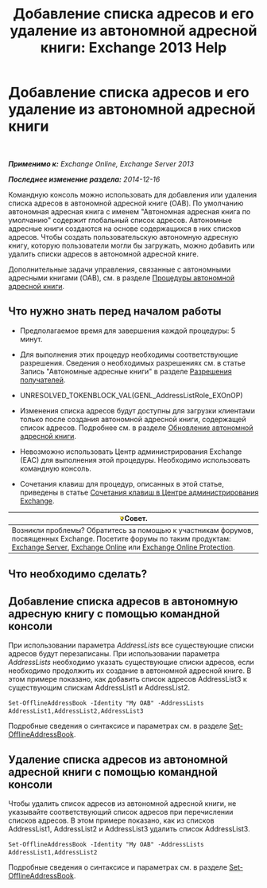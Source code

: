 ﻿---
title: 'Добавление списка адресов и его удаление из автономной адресной книги: Exchange 2013 Help'
TOCTitle: Добавление списка адресов и его удаление из автономной адресной книги
ms:assetid: 86bd5651-ad41-4516-bf23-6579f4e4da03
ms:mtpsurl: https://technet.microsoft.com/ru-ru/library/Bb123563(v=EXCHG.150)
ms:contentKeyID: 50488530
ms.date: 04/30/2018
mtps_version: v=EXCHG.150
ms.translationtype: HT
---

# Добавление списка адресов и его удаление из автономной адресной книги

 

_**Применимо к:** Exchange Online, Exchange Server 2013_

_**Последнее изменение раздела:** 2014-12-16_

Командную консоль можно использовать для добавления или удаления списка адресов в автономной адресной книге (OAB). По умолчанию автономная адресная книга с именем "Автономная адресная книга по умолчанию" содержит глобальный список адресов. Автономные адресные книги создаются на основе содержащихся в них списков адресов. Чтобы создать пользовательскую автономную адресную книгу, которую пользователи могли бы загружать, можно добавить или удалить списки адресов в автономной адресной книге.

Дополнительные задачи управления, связанные с автономными адресными книгами (OAB), см. в разделе [Процедуры автономной адресной книги](offline-address-book-procedures-exchange-2013-help.md).

## Что нужно знать перед началом работы

  - Предполагаемое время для завершения каждой процедуры: 5 минут.

  - Для выполнения этих процедур необходимы соответствующие разрешения. Сведения о необходимых разрешениях см. в статье Запись "Автономные адресные книги" в разделе [Разрешения получателей](recipients-permissions-exchange-2013-help.md).

  - UNRESOLVED\_TOKENBLOCK\_VAL(GENL\_AddressListRole\_EXOnOP)

  - Изменения списка адресов будут доступны для загрузки клиентами только после создания автономной адресной книги, содержащей список адресов. Подробнее см. в разделе [Обновление автономной адресной книги](update-an-offline-address-book-exchange-2013-help.md).

  - Невозможно использовать Центр администрирования Exchange (EAC) для выполнения этой процедуры. Необходимо использовать командную консоль.

  - Сочетания клавиш для процедур, описанных в этой статье, приведены в статье [Сочетания клавиш в Центре администрирования Exchange](keyboard-shortcuts-in-the-exchange-admin-center-exchange-online-protection-help.md).

<table>
<thead>
<tr class="header">
<th><img src="images/Bb124558.tip(EXCHG.150).gif" title="Совет" alt="Совет" />Совет.</th>
</tr>
</thead>
<tbody>
<tr class="odd">
<td>Возникли проблемы? Обратитесь за помощью к участникам форумов, посвященных Exchange. Посетите форумы по таким продуктам: <a href="https://go.microsoft.com/fwlink/p/?linkid=60612">Exchange Server</a>, <a href="https://go.microsoft.com/fwlink/p/?linkid=267542">Exchange Online</a> или <a href="https://go.microsoft.com/fwlink/p/?linkid=285351">Exchange Online Protection</a>.</td>
</tr>
</tbody>
</table>


## Что необходимо сделать?

## Добавление списка адресов в автономную адресную книгу с помощью командной консоли

При использовании параметра *AddressLists* все существующие списки адресов будут перезаписаны. При использовании параметра *AddressLists* необходимо указать существующие списки адресов, если необходимо продолжить их создание в автономной адресной книге. В этом примере показано, как добавить список адресов AddressList3 к существующим спискам AddressList1 и AddressList2.

    Set-OfflineAddressBook -Identity "My OAB" -AddressLists AddressList1,AddressList2,AddressList3

Подробные сведения о синтаксисе и параметрах см. в разделе [Set-OfflineAddressBook](https://technet.microsoft.com/ru-ru/library/aa996330\(v=exchg.150\)).

## Удаление списка адресов из автономной адресной книги с помощью командной консоли

Чтобы удалить список адресов из автономной адресной книги, не указывайте соответствующий список адресов при перечислении списков адресов. В этом примере показано, как из списков AddressList1, AddressList2 и AddressList3 удалить список AddressList3.

    Set-OfflineAddressBook -Identity "My OAB" -AddressLists AddressList1,AddressList2

Подробные сведения о синтаксисе и параметрах см. в разделе [Set-OfflineAddressBook](https://technet.microsoft.com/ru-ru/library/aa996330\(v=exchg.150\)).

